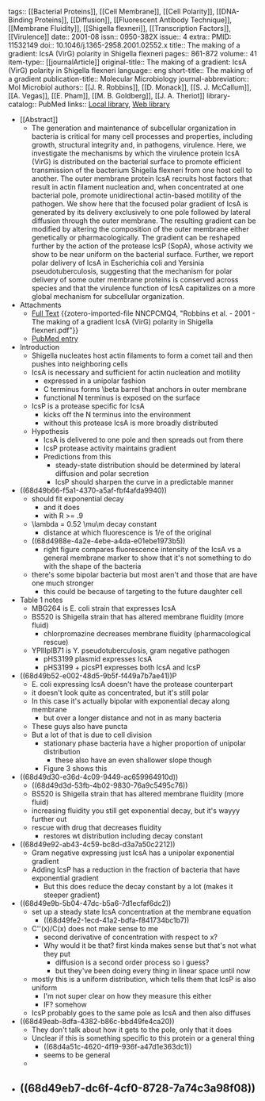 tags:: [[Bacterial Proteins]], [[Cell Membrane]], [[Cell Polarity]], [[DNA-Binding Proteins]], [[Diffusion]], [[Fluorescent Antibody Technique]], [[Membrane Fluidity]], [[Shigella flexneri]], [[Transcription Factors]], [[Virulence]]
date:: 2001-08
issn:: 0950-382X
issue:: 4
extra:: PMID: 11532149
doi:: 10.1046/j.1365-2958.2001.02552.x
title:: The making of a gradient: IcsA (VirG) polarity in Shigella flexneri
pages:: 861-872
volume:: 41
item-type:: [[journalArticle]]
original-title:: The making of a gradient: IcsA (VirG) polarity in Shigella flexneri
language:: eng
short-title:: The making of a gradient
publication-title:: Molecular Microbiology
journal-abbreviation:: Mol Microbiol
authors:: [[J. R. Robbins]], [[D. Monack]], [[S. J. McCallum]], [[A. Vegas]], [[E. Pham]], [[M. B. Goldberg]], [[J. A. Theriot]]
library-catalog:: PubMed
links:: [Local library](zotero://select/library/items/5ATEHVFE), [Web library](https://www.zotero.org/users/6106196/items/5ATEHVFE)

- [[Abstract]]
	- The generation and maintenance of subcellular organization in bacteria is critical for many cell processes and properties, including growth, structural integrity and, in pathogens, virulence. Here, we investigate the mechanisms by which the virulence protein IcsA (VirG) is distributed on the bacterial surface to promote efficient transmission of the bacterium Shigella flexneri from one host cell to another. The outer membrane protein IcsA recruits host factors that result in actin filament nucleation and, when concentrated at one bacterial pole, promote unidirectional actin-based motility of the pathogen. We show here that the focused polar gradient of IcsA is generated by its delivery exclusively to one pole followed by lateral diffusion through the outer membrane. The resulting gradient can be modified by altering the composition of the outer membrane either genetically or pharmacologically. The gradient can be reshaped further by the action of the protease IcsP (SopA), whose activity we show to be near uniform on the bacterial surface. Further, we report polar delivery of IcsA in Escherichia coli and Yersinia pseudotuberculosis, suggesting that the mechanism for polar delivery of some outer membrane proteins is conserved across species and that the virulence function of IcsA capitalizes on a more global mechanism for subcellular organization.
- Attachments
	- [Full Text](https://onlinelibrary.wiley.com/doi/pdfdirect/10.1046/j.1365-2958.2001.02552.x) {{zotero-imported-file NNCPCMQ4, "Robbins et al. - 2001 - The making of a gradient IcsA (VirG) polarity in Shigella flexneri.pdf"}}
	- [PubMed entry](http://www.ncbi.nlm.nih.gov/pubmed/11532149)
- Introduction
	- Shigella nucleates host actin filaments to form a comet tail and then pushes into neighboring cells
	- IcsA is necessary and sufficient for actin nucleation and motility
		- expressed in a unipolar fashion
		- C terminus forms \beta barrel that anchors in outer membrane
		- functional N terminus is exposed on the surface
	- IcsP is a protease specific for IcsA
		- kicks off the N terminus into the environment
		- without this protease IcsA is more broadly distributed
	- Hypothesis
		- IcsA is delivered to one pole and then spreads out from there
		- IcsP protease activity maintains gradient
		- Predictions from this
			- steady-state distribution should be determined by lateral diffusion and polar secretion
			- IcsP should sharpen the curve in a predictable manner
- ((68d49b66-f5a1-4370-a5af-fbf4afda9940))
	- should fit exponential decay
		- and it does
		- with R >= .9
	- \lambda = 0.52 \mu\m decay constant
		- distance at which fluorescence is 1/e of the original
	- ((68d4988e-4a2e-4ebe-a4da-e01ebe1973b5))
		- right figure compares fluorescence intensity of the IcsA vs a general membrane marker to show that it's not something to do with the shape of the bacteria
	- there's some bipolar bacteria but most aren't and those that are have one much stronger
		- this could be because of targeting to the future daughter cell
- Table 1 notes
	- MBG264 is E. coli strain that expresses IcsA
	- BS520 is Shigella strain that has altered membrane fluidity (more fluid)
		- chlorpromazine decreases membrane fluidity (pharmacological rescue)
	- YPIIIpIB71 is Y. pseudotuberculosis, gram negative pathogen
		- pHS3199 plasmid expresses IcsA
		- pHS3199 + picsP1 expresses both IcsA and IcsP
- ((68d49b52-e002-48d5-9b5f-f449a7b7ae41))P
	- E. coli expressing IcsA doesn't have the protease counterpart
	- it doesn't look quite as concentrated, but it's still polar
	- In this case it's actually bipolar with exponential decay along membrane
		- but over a longer distance and not in as many bacteria
	- These guys also have puncta
	- But a lot of that is due to cell division
		- stationary phase bacteria have a higher proportion of unipolar distribution
			- these also have an even shallower slope though
		- Figure 3 shows this
- ((68d49d30-e36d-4c09-9449-ac659964910d))
	- ((68d49d3d-53fb-4b02-9830-76a9c5495c76))
	- BS520 is Shigella strain that has altered membrane fluidity (more fluid)
	- increasing fluidity you still get exponential decay, but it's wayyy further out
	- rescue with drug that decreases fluidity
		- restores wt distribution including decay constant
- ((68d49e92-ab43-4c59-bc8d-d3a7a50c2212))
	- Gram negative expressing just IcsA has a unipolar exponential gradient
	- Adding IcsP has a reduction in the fraction of bacteria that have exponential gradient
		- But this does reduce the decay constant by a lot (makes it steeper gradient)
- ((68d49e9b-5b04-47dc-b5a6-7d1ecfaf6dc2))
	- set up a steady state IcsA concentration at the membrane equation
		- ((68d49fe2-1ecd-41a2-bdfa-f841734bc1b7))
	- C''(x)/C(x) does not make sense to me
		- second derivative of concentration with respect to x?
		- Why would it be that? first kinda makes sense but that's not what they put
			- diffusion is a second order process so i guess?
			- but they've been doing every thing in linear space until now
	- mostly this is a uniform distribution, which tells them that IcsP is also uniform
		- I'm not super clear on how they measure this either
		- IF? somehow
	- IcsP probably goes to the same pole as IcsA and then also diffuses
- ((68d49eab-8dfa-4382-b86c-bbd49fe4ca20))
	- They don't talk about how it gets to the pole, only that it does
	- Unclear if this is something specific to this protein or a general thing
		- ((68d4a51c-4620-4f19-936f-a47d1e363dc1))
		- seems to be general
	-
- ((68d49eb7-dc6f-4cf0-8728-7a74c3a98f08))
	-